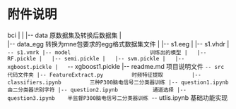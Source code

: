 # 附件说明
bci
|
|
|-- data                          原数据集及转换后数据集
|   
|-- data_egg                      转换为mne包要求的egg格式数据集文件
|   |-- s1.eeg
|   |-- s1.vhdr
|   `-- s1.vmrk
|-- model                         训练出的模型
|   |-- RF.pickle
|   |-- semi.pickle
|   |-- svm.pickle
|   |-- xgboost.pickle
|   `-- xgboost1.pickle
|-- readme.md                     项目说明文件
`-- src                           代码文件夹
    |-- FeatureExtract.py         时频特征提取        
    |-- classifiers.ipynb         三种P300脑电信号二分类器训练
    |-- question1.ipynb           由二分类器识别字符
    |-- question2.ipynb           通道选择
    |-- question3.ipynb    半监督P300脑电信号二分类器训练
    `-- utlis.ipynb               基础功能实现
